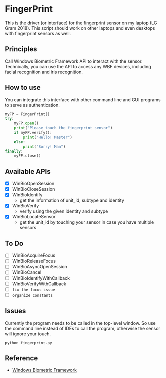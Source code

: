 # FingerPrint

This is the driver (or interface) for the fingerprint sensor on my laptop (LG Gram 2018). This script should work on other laptops and even desktops with fingerprint sensors as well.

## Principles

Call Windows Biometric Framework API to interact with the sensor. Technically, you can use the API to 
access any WBF devices, including facial recognition and iris recognition.

## How to use

You can integrate this interface with other command line and GUI programs to serve as authentication.

```python
myFP = FingerPrint()
try:
    myFP.open()
    print("Please touch the fingerprint sensor")
    if myFP.verify():
        print("Hello! Master")
    else:
        print("Sorry! Man")
finally:
    myFP.close()
```

## Available APIs

- [x] WinBioOpenSession
- [x] WinBioCloseSession
- [x] WinBioIdentify
    * get the information of unit_id, subtype and identity
- [x] WinBioVerify
    * verify using the given identity and subtype
- [x] WinBioLocateSensor
    * get the unit_id by touching your sensor in case you have multiple sensors
    
## To Do
- [ ] WinBioAcquireFocus
- [ ] WinBioReleaseFocus
- [ ] WinBioAsyncOpenSession
- [ ] WinBioCancel
- [ ] WinBioIdentifyWithCallback
- [ ] WinBioVerifyWithCallback
- [ ] `fix the focus issue`
- [ ] `organize Constants`

## Issues

Currently the program needs to be called in the top-level window. So use the command line instead of IDEs to
call the program, otherwise the sensor will ignore your touch.

```text
python fingerprint.py
```

## Reference

- [Windows Biometric Framework](https://docs.microsoft.com/en-us/windows/desktop/api/_secbiomet/)